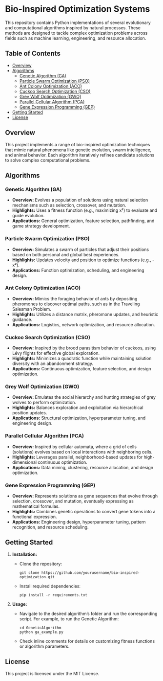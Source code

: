 # Bio-Inspired Optimization Systems

This repository contains Python implementations of several evolutionary and computational algorithms inspired by natural processes. These methods are designed to tackle complex optimization problems across fields such as machine learning, engineering, and resource allocation.

## Table of Contents

- [Overview](#overview)
- [Algorithms](#algorithms)
  - [Genetic Algorithm (GA)](#genetic-algorithm-ga)
  - [Particle Swarm Optimization (PSO)](#particle-swarm-optimization-pso)
  - [Ant Colony Optimization (ACO)](#ant-colony-optimization-aco)
  - [Cuckoo Search Optimization (CSO)](#cuckoo-search-optimization-cso)
  - [Grey Wolf Optimization (GWO)](#grey-wolf-optimization-gwo)
  - [Parallel Cellular Algorithm (PCA)](#parallel-cellular-algorithm-pca)
  - [Gene Expression Programming (GEP)](#gene-expression-programming-gep)
- [Getting Started](#getting-started)
- [License](#license)

## Overview

This project implements a range of bio-inspired optimization techniques that mimic natural phenomena like genetic evolution, swarm intelligence, and animal behavior. Each algorithm iteratively refines candidate solutions to solve complex computational problems.

## Algorithms

### Genetic Algorithm (GA)
- **Overview:** Evolves a population of solutions using natural selection mechanisms such as selection, crossover, and mutation.
- **Highlights:** Uses a fitness function (e.g., maximizing x²) to evaluate and guide evolution.
- **Applications:** General optimization, feature selection, pathfinding, and game strategy development.

### Particle Swarm Optimization (PSO)
- **Overview:** Simulates a swarm of particles that adjust their positions based on both personal and global best experiences.
- **Highlights:** Updates velocity and position to optimize functions (e.g., -x²).
- **Applications:** Function optimization, scheduling, and engineering design.

### Ant Colony Optimization (ACO)
- **Overview:** Mimics the foraging behavior of ants by depositing pheromones to discover optimal paths, such as in the Traveling Salesman Problem.
- **Highlights:** Utilizes a distance matrix, pheromone updates, and heuristic guidance.
- **Applications:** Logistics, network optimization, and resource allocation.

### Cuckoo Search Optimization (CSO)
- **Overview:** Inspired by the brood parasitism behavior of cuckoos, using Lévy flights for effective global exploration.
- **Highlights:** Minimizes a quadratic function while maintaining solution diversity with an abandonment strategy.
- **Applications:** Continuous optimization, feature selection, and design optimization.

### Grey Wolf Optimization (GWO)
- **Overview:** Emulates the social hierarchy and hunting strategies of grey wolves to perform optimization.
- **Highlights:** Balances exploration and exploitation via hierarchical position updates.
- **Applications:** Structural optimization, hyperparameter tuning, and engineering design.

### Parallel Cellular Algorithm (PCA)
- **Overview:** Inspired by cellular automata, where a grid of cells (solutions) evolves based on local interactions with neighboring cells.
- **Highlights:** Leverages parallel, neighborhood-based updates for high-dimensional continuous optimization.
- **Applications:** Data mining, clustering, resource allocation, and design optimization.

### Gene Expression Programming (GEP)
- **Overview:** Represents solutions as gene sequences that evolve through selection, crossover, and mutation, eventually expressing as mathematical formulas.
- **Highlights:** Combines genetic operations to convert gene tokens into a functional expression.
- **Applications:** Engineering design, hyperparameter tuning, pattern recognition, and resource scheduling.

## Getting Started

1. **Installation:**
   - Clone the repository:
     ```
     git clone https://github.com/yourusername/bio-inspired-optimization.git
     ```
   - Install required dependencies:
     ```
     pip install -r requirements.txt
     ```
   
2. **Usage:**
   - Navigate to the desired algorithm’s folder and run the corresponding script. For example, to run the Genetic Algorithm:
     ```
     cd GeneticAlgorithm
     python ga_example.py
     ```
   - Check inline comments for details on customizing fitness functions or algorithm parameters.

## License

This project is licensed under the MIT License.
